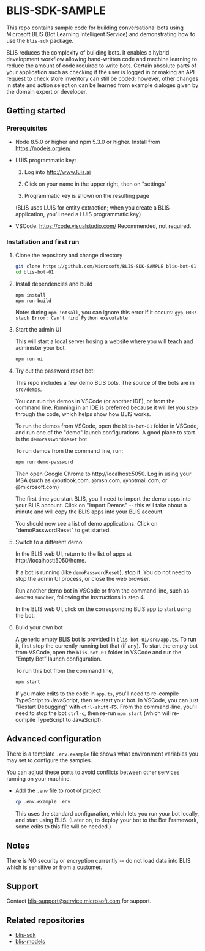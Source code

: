 # BLIS-SDK-SAMPLE

This repo contains sample code for building conversational bots using Microsoft BLIS (Bot Learning Intelligent Service) and demonstrating how to use the `blis-sdk` package.

BLIS reduces the complexity of building bots.  It enables a hybrid development workflow allowing hand-written code and machine learning to reduce the amount of code required to write bots.  Certain absolute parts of your application such as checking if the user is logged in or making an API request to check store inventory can still be coded; however, other changes in state and action selection can be learned from example dialoges given by the domain expert or developer.

## Getting started

### Prerequisites

- Node 8.5.0 or higher and npm 5.3.0 or higher.  Install from https://nodejs.org/en/
  
- LUIS programmatic key:

  1. Log into http://www.luis.ai

  2. Click on your name in the upper right, then on "settings"

  3. Programmatic key is shown on the resulting page

  (BLIS uses LUIS for entity extraction; when you create a BLIS
  application, you'll need a LUIS programmatic key)

- VSCode.  https://code.visualstudio.com/  Recommended, not required.

### Installation and first run

1. Clone the repository and change directory

    ```bash
    git clone https://github.com/Microsoft/BLIS-SDK-SAMPLE blis-bot-01
    cd blis-bot-01
    ```

2. Install dependencies and build

    ```bash
    npm install
    npm run build
    ```

    Note: during `npm intsall`, you can ignore this error if it occurs: `gyp ERR! stack Error: Can't find Python executable`

3. Start the admin UI

    This will start a local server hosing a website where you will teach and administer your bot.

    ```bash
    npm run ui
    ```

4. Try out the password reset bot:

    This repo includes a few demo BLIS bots.  The source of the bots are in `src/demos`.
    
    You can run the demos in VSCode (or another IDE), or from the command line.  Running in an IDE is preferred because it will let you step through the code, which helps show how BLIS works.
    
    To run the demos from VSCode, open the `blis-bot-01` folder in VSCode, and run one of the "demo" launch configurations.  A good place to start is the `demoPasswordReset` bot.

    To run demos from the command line, run:

    ```bash
    npm run demo-password
    ```

    Then open Google Chrome to http://localhost:5050.  Log in using your MSA (such as @outlook.com, @msn.com, @hotmail.com, or @microsoft.com)

    The first time you start BLIS, you'll need to import the demo apps into your BLIS account.  Click on "Import Demos" -- this will take about a minute and will copy the BLIS apps into your BLIS account.  

    You should now see a list of demo applications.  Click on "demoPasswordReset" to get started.

5. Switch to a different demo:

    In the BLIS web UI, return to the list of apps at http://localhost:5050/home.
    
    If a bot is running (like `demoPasswordReset`), stop it.  You do not need to stop the admin UI process, or close the web browser.

    Run another demo bot in VSCode or from the command line, such as `demoVRLauncher`, following the instructions in step 4.  

    In the BLIS web UI, click on the corresponding BLIS app to start using the bot.

6. Build your own bot

    A generic empty BLIS bot is provided in ``blis-bot-01/src/app.ts``.  To run it, first stop the currently running bot that (if any).  To start the empty bot from VSCode, open the `blis-bot-01` folder in VSCode and run the "Empty Bot" launch configuration.  

    To run this bot from the command line,

    ```bash
    npm start
    ```

    If you make edits to the code in `app.ts`, you'll need to re-compile TypeScript to JavaScript, then re-start your bot.  In VSCode, you can just "Restart Debugging" with `ctrl-shift-F5`. From the command-line, you'll need to stop the bot `ctrl-c`, then re-run `npm start` (which will re-compile TypeScript to JavaScript).

## Advanced configuration

There is a template `.env.example` file shows what environment variables you may set to configure the samples.

You can adjust these ports to avoid conflicts between other services running on your machine.

- Add the `.env` file to root of project

    ```bash
    cp .env.example .env
    ```

    This uses the standard configuration, which lets you run your bot locally, and start using BLIS.  (Later on, to deploy your bot to the Bot Framework, some edits to this file will be needed.)

## Notes

There is NO security or encryption currently -- do not load data into BLIS which is sensitive or from a customer.

## Support

Contact blis-support@service.microsoft.com for support.

## Related repositories

- [blis-sdk](https://github.com/Microsoft/BLIS-SDK)
- [blis-models](https://github.com/Microsoft/BLIS-MODELS)
